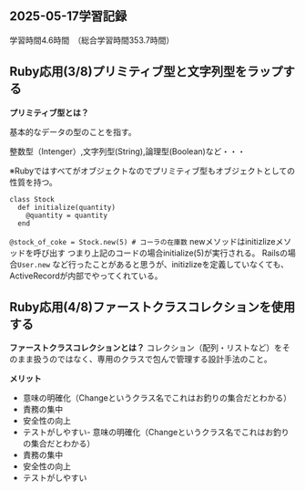 ## 2025-05-17学習記録
学習時間4.6時間　（総合学習時間353.7時間）

## Ruby応用(3/8)プリミティブ型と文字列型をラップする
**プリミティブ型とは？**

基本的なデータの型のことを指す。

整数型（Intenger）,文字列型(String),論理型(Boolean)など・・・

※Rubyではすべてがオブジェクトなのでプリミティブ型もオブジェクトとしての性質を持つ。

```
class Stock
  def initialize(quantity)
    @quantity = quantity
  end
```

```@stock_of_coke = Stock.new(5) # コーラの在庫数```
newメソッドはinitizlizeメソッドを呼び出す
つまり上記のコードの場合initialize(5)が実行される。
Railsの場合`User.new` など行ったことがあると思うが、initizlizeを定義していなくても、ActiveRecordが内部でやってくれている。

## Ruby応用(4/8)ファーストクラスコレクションを使用する
**ファーストクラスコレクションとは？**
コレクション（配列・リストなど）をそのまま扱うのではなく、専用のクラスで包んで管理する設計手法のこと。

**メリット**
- 意味の明確化（Changeというクラス名でこれはお釣りの集合だとわかる）
- 責務の集中
- 安全性の向上
- テストがしやすい- 意味の明確化（Changeというクラス名でこれはお釣りの集合だとわかる）
- 責務の集中
- 安全性の向上
- テストがしやすい